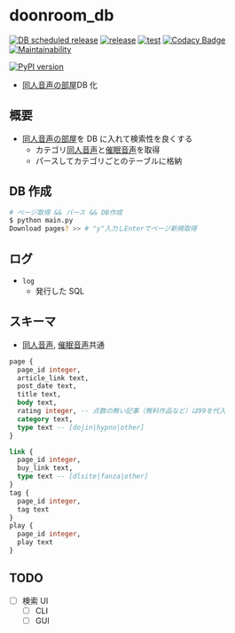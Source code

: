 # doonroom_db

[![DB scheduled release](https://github.com/eggplants/doonroom_db/workflows/DB%20scheduled%20release/badge.svg)](https://github.com/eggplants/doonroom_db/actions/runs/366247751) [![release]](https://github.com/eggplants/doonroom_db/actions?query=workflow%3Arelease) [![test]](https://github.com/eggplants/doonroom_db/actions?query=workflow%3Atest) [![Codacy Badge]](https://www.codacy.com/manual/eggplants/doonroom_db?utm_source=github.com&utm_medium=referral&utm_content=eggplants/doonroom_db&utm_campaign=Badge_Grade) [![Maintainability]](https://codeclimate.com/github/eggplants/doonroom_db/maintainability)

[![PyPI version](https://badge.fury.io/py/doonroom-db.svg)](https://badge.fury.io/py/doonroom-db)

- [同人音声の部屋]DB 化

## 概要

- [同人音声の部屋]を DB に入れて検索性を良くする
  - カテゴリ[同人音声]と[催眠音声]を取得
  - パースしてカテゴリごとのテーブルに格納

## DB 作成

```bash
# ページ取得 && パース && DB作成
$ python main.py
Download pages? >> # "y"入力しEnterでページ新規取得
```

## ログ

- `log`
  - 発行した SQL

## スキーマ

- [同人音声], [催眠音声]共通

```sql
page {
  page_id integer,
  article_link text,
  post_date text,
  title text,
  body text,
  rating integer, -- 点数の無い記事（無料作品など）は99を代入
  category text,
  type text -- [dojin|hypno|other]
}

link {
  page_id integer,
  buy_link text,
  type text -- [dlsite|fanza|other]
}
tag {
  page_id integer,
  tag text
}
play {
  page_id integer,
  play text
}
```

## TODO

- [ ] 検索 UI
  - [ ] CLI
  - [ ] GUI

[maintainability]: https://api.codeclimate.com/v1/badges/aa5bc7bb4dbc9209ab8e/maintainability
[codacy badge]: https://app.codacy.com/project/badge/Grade/26640885e35e482883b3119ef2fb6380
[test]: https://github.com/eggplants/doonroom_db/workflows/test/badge.svg
[release]: https://github.com/eggplants/doonroom_db/workflows/release/badge.svg
[同人音声の部屋]: http://doonroom.blog.jp/
[同人音声]: http://doonroom.blog.jp/archives/cat_966405.html
[催眠音声]: http://doonroom.blog.jp/archives/cat_966995.html
